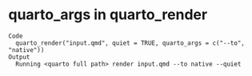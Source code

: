 # quarto_args in quarto_render

    Code
      quarto_render("input.qmd", quiet = TRUE, quarto_args = c("--to", "native"))
    Output
      Running <quarto full path> render input.qmd --to native --quiet


